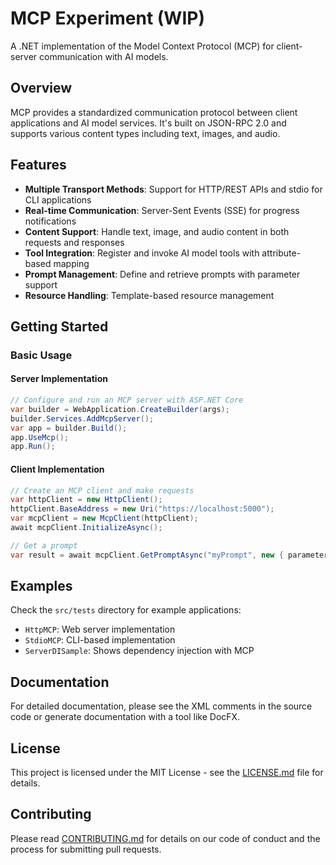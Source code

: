 # MCP Experiment (WIP)

A .NET implementation of the Model Context Protocol (MCP) for client-server communication with AI models.

## Overview

MCP provides a standardized communication protocol between client applications and AI model services. It's built on JSON-RPC 2.0 and supports various content types including text, images, and audio.

## Features

- **Multiple Transport Methods**: Support for HTTP/REST APIs and stdio for CLI applications
- **Real-time Communication**: Server-Sent Events (SSE) for progress notifications 
- **Content Support**: Handle text, image, and audio content in both requests and responses
- **Tool Integration**: Register and invoke AI model tools with attribute-based mapping
- **Prompt Management**: Define and retrieve prompts with parameter support
- **Resource Handling**: Template-based resource management

## Getting Started

### Basic Usage

#### Server Implementation

```csharp
// Configure and run an MCP server with ASP.NET Core
var builder = WebApplication.CreateBuilder(args);
builder.Services.AddMcpServer();
var app = builder.Build();
app.UseMcp();
app.Run();
```

#### Client Implementation

```csharp
// Create an MCP client and make requests
var httpClient = new HttpClient();
httpClient.BaseAddress = new Uri("https://localhost:5000");
var mcpClient = new McpClient(httpClient);
await mcpClient.InitializeAsync();

// Get a prompt
var result = await mcpClient.GetPromptAsync("myPrompt", new { parameter = "value" });
```

## Examples

Check the `src/tests` directory for example applications:

- `HttpMCP`: Web server implementation 
- `StdioMCP`: CLI-based implementation
- `ServerDISample`: Shows dependency injection with MCP

## Documentation

For detailed documentation, please see the XML comments in the source code or generate documentation with a tool like DocFX.

## License

This project is licensed under the MIT License - see the [LICENSE.md](LICENSE.md) file for details.

## Contributing

Please read [CONTRIBUTING.md](CONTRIBUTING.md) for details on our code of conduct and the process for submitting pull requests.
